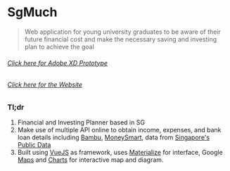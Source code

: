 # SgMuch

> Web application for young university graduates to be aware of their future financial cost and make the necessary saving and investing plan to achieve the goal

###### [Click here for Adobe XD Prototype](https://xd.adobe.com/view/170ea815-36ad-4361-69f4-7c6f144f3121-613f/)

###### [Click here for the Website](https://sgmuch.herokuapp.com/)

### Tl;dr

1. Financial and Investing Planner based in SG
2. Make use of multiple API online to obtain income, expenses, and bank loan details including [Bambu](https://developer.bambu.life/), [MoneySmart](https://www.moneysmart.sg/), data from [Singapore's Public Data](https://data.gov.sg/)
3. Built using [VueJS](https://vuejs.org/) as framework, uses [Materialize](https://www.npmjs.com/package/vue-materialize) for interface, Google [Maps](https://www.npmjs.com/package/vue2-google-maps) and [Charts](https://www.npmjs.com/package/vue-google-charts) for interactive map and diagram.
